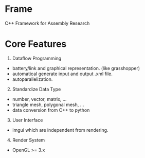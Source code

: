 # Frame
C++ Framework for Assembly Research

# Core Features
1. Dataflow Programming
- battery/link and graphical representation. (like grasshopper)
- automatical generate input and output .xml file.
- autoparallelization.
2. Standardize Data Type
- number, vector, matrix, ...
- triangle mesh, polygonal mesh, ...
- data conversion from C++ to python
3. User Interface
- imgui which are independent from rendering.
4. Render System
- OpenGL >= 3.x
